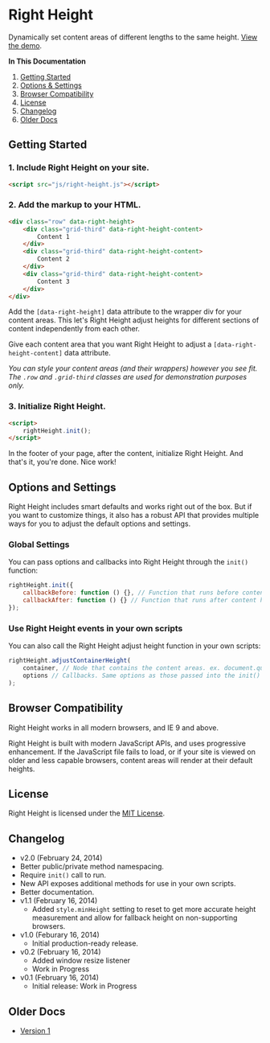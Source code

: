 # Right Height
Dynamically set content areas of different lengths to the same height. [View the demo](http://cferdinandi.github.io/right-height/).

**In This Documentation**

1. [Getting Started](#getting-started)
2. [Options & Settings](#options-and-settings)
3. [Browser Compatibility](#browser-compatibility)
4. [License](#license)
5. [Changelog](#changelog)
6. [Older Docs](#older-docs)



## Getting Started

### 1. Include Right Height on your site.

```html
<script src="js/right-height.js"></script>
```

### 2. Add the markup to your HTML.

```html
<div class="row" data-right-height>
	<div class="grid-third" data-right-height-content>
		Content 1
	</div>
	<div class="grid-third" data-right-height-content>
		Content 2
	</div>
	<div class="grid-third" data-right-height-content>
		Content 3
	</div>
</div>
```

Add the `[data-right-height]` data attribute to the wrapper div for your content areas. This let's Right Height adjust heights for different sections of content independently from each other.

Give each content area that you want Right Height to adjust a `[data-right-height-content]` data attribute.

*You can style your content areas (and their wrappers) however you see fit. The `.row` and `.grid-third` classes are used for demonstration purposes only.*

### 3. Initialize Right Height.

```html
<script>
	rightHeight.init();
</script>
```

In the footer of your page, after the content, initialize Right Height. And that's it, you're done. Nice work!



## Options and Settings

Right Height includes smart defaults and works right out of the box. But if you want to customize things, it also has a robust API that provides multiple ways for you to adjust the default options and settings.

### Global Settings

You can pass options and callbacks into Right Height through the `init()` function:

```javascript
rightHeight.init({
	callbackBefore: function () {}, // Function that runs before content height is adjusted
	callbackAfter: function () {} // Function that runs after content height is adjusted
});
```

### Use Right Height events in your own scripts

You can also call the Right Height adjust height function in your own scripts:

```javascript
rightHeight.adjustContainerHeight(
	container, // Node that contains the content areas. ex. document.querySelector('#content-wrapper')
	options // Callbacks. Same options as those passed into the init() function.
);
```



## Browser Compatibility

Right Height works in all modern browsers, and IE 9 and above.

Right Height is built with modern JavaScript APIs, and uses progressive enhancement. If the JavaScript file fails to load, or if your site is viewed on older and less capable browsers, content areas will render at their default heights.



## License
Right Height is licensed under the [MIT License](http://gomakethings.com/mit/).



## Changelog
* v2.0 (February 24, 2014)
* Better public/private method namespacing.
* Require `init()` call to run.
* New API exposes additional methods for use in your own scripts.
* Better documentation.
* v1.1 (February 16, 2014)
  * Added `style.minHeight` setting to reset to get more accurate height measurement and allow for fallback height on non-supporting browsers.
* v1.0 (Feburary 16, 2014)
  * Initial production-ready release.
* v0.2 (February 16, 2014)
  * Added window resize listener
  * Work in Progress
* v0.1 (February 16, 2014)
  * Initial release: Work in Progress



## Older Docs

* [Version 1](http://cferdinandi.github.io/right-height/archive/v1/)